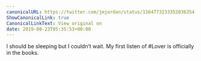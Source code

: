 ```yaml
---
canonicalURL: https://twitter.com/jmjordan/status/1164773233352036354
ShowCanonicalLink: true
CanonicalLinkText: View original on
date: 2019-08-23T05:35:53+00:00
---
```

I should be sleeping but I couldn’t wait. My first listen of #Lover is officially in the books.